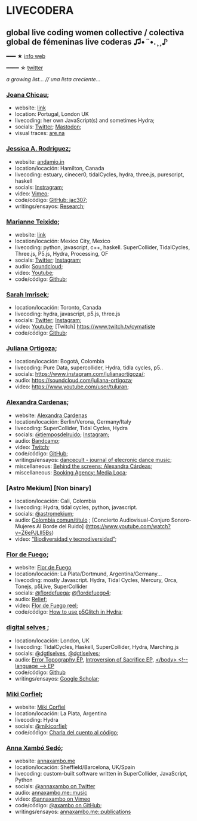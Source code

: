 # LIVECODERA

## global live coding women collective / colectiva global de fémeninas live coderas  ♫•*¨*•.¸¸♪

━━━ ★ [info web](https://livecodera.glitch.me)

━━━━ ☆ [twitter](https://twitter.com/livecodera)


_a growing list... // una lista creciente..._



### [Joana Chicau](https://joanachicau.com/);
* website: [link](https://joanachicau.com/backstage.html)
* location: Portugal, London UK
* livecoding: her own JavaScript(s) and sometimes Hydra; 
* socials: [Twitter](https://twitter.com/BChicau); [Mastodon](https://post.lurk.org/@joanachicau);
* visual traces: [are.na](https://www.are.na/joana-chicau/web-choreographies-other-stories)


### [Jessica A. Rodríguez](https://andamio.in/); 
* website: [andamio.in](https://andamio.in/)
* location/locación: Hamilton, Canada
* livecoding: estuary, cinecer0, tidalCycles, hydra, three.js, purescript, haskell
* socials: [Instragram](https://www.instagram.com/jessariannerod/);
* video: [Vimeo](https://vimeo.com/jessicaarianne);
* code/código: [GitHub: jac307](https://github.com/jac307);
* writings/ensayos: [Research](https://andamio.in/research);
 
  
### [Marianne Teixido](https://marianneteixido.github.io/); 
* website: [link](https://marianneteixido.github.io/)
* location/locación: Mexico City, Mexico
* livecoding: python, javascript, c++, haskell. SuperCollider, TidalCycles, Three.js, P5.js, Hydra, Processing, OF
* socials: [Twitter](https://twitter.com/marianneteixido); [Instagram](https://www.instagram.com/marianneteixido/);
* audio: [Soundcloud](https://soundcloud.com/marianne_teixido);
* video: [Youtube](https://www.youtube.com/channel/UCXoKGzDxwbPbP7QXY7HHr-w/videos);
* code/código: [Github](https://github.com/MarianneTeixido);


 ### [Sarah Imrisek](); 
* location/locación: Toronto, Canada
* livecoding: hydra, javascript, p5.js, three.js
* socials: [Twitter](https://twitter.com/cymatiste); [Instagram](https://www.instagram.com/cymatiste/);
* video: [Youtube](https://www.youtube.com/channel/UCMHkvldnYQpRDfn36GDWx1Q); [Twitch] https://www.twitch.tv/cymatiste
* code/código: [Github](https://github.com/cymatiste); 
  
  
### [Juliana Ortigoza](Website); 
* location/locación: Bogotá, Colombia
* livecoding: Pure Data, supercollider, Hydra, tidla cycles, p5..
* socials: https://www.instagram.com/julianaortigoza/;
* audio: https://soundcloud.com/juliana-ortigoza;
* video: https://www.youtube.com/user/tuluran;


### [Alexandra Cardenas](https://alexandracardenas.com/); 
* website: [Alexandra Cardenas](https://alexandracardenas.com/)
* location/locación: Berlin/Verona, Germany/Italy
* livecoding: SuperCollider, Tidal Cycles, Hydra
* socials: [@tiemposdelruido](https://www.facebook.com/tiemposdelruido.page); [Instagram](https://www.instagram.com/tiemposdelruido);
* audio: [Bandcamp](https://tiemposdelruido.bandcamp.com/releases);
* video: [Twitch](https://www.twitch.tv/tiemposdelruido);
* code/código: [GitHub](https://github.com/tiemposdelruido);
* writings/ensayos: [dancecult - journal of elecronic dance music](https://dj.dancecult.net/index.php/dancecult/article/view/1074);
* miscellaneous: [Behind the screens: Alexandra Cárdeas](https://medium.com/behind-the-screens-challenge/behind-the-screens-alexandra-c%C3%A1rdenas-faef92150f7f);
* miscellaneous: [Booking Agency: Media Loca](https://media-loca.com/alexandra-cardenas/);


### [Astro Mekium] [Non binary]
* location/locación: Cali, Colombia
* livecoding: Hydra, tidal cycles, python, javascript.
* socials: [@astromekium](https://www.instagram.com/astromekium); 
* audio: [Colombia comun/título](https://drive.google.com/file/d/15RUZ1EOz7FrxgqPUXRYfa6-JS5bjnYM_/view?usp=sharing)
  ; [Concierto Audiovisual-Conjuro Sonoro-Mujeres Al Borde del Ruido] (https://www.youtube.com/watch?v=Z6ePJLII5Bs)
* video: [“Biodiversidad y tecnodiversidad”](https://www.youtube.com/watch?v=SAHvvEM5MIQ&list=PLMBIpibV-wQKoXNk6RAJe5oKPkJCtmZks&index=3);



### [Flor de Fuego](https://flordefuego.github.io/); 
* website: [Flor de Fuego](https://flordefuego.github.io/)
* location/locación: La Plata/Dortmund, Argentina/Germany...
* livecoding: mostly Javascript. Hydra, Tidal Cycles, Mercury, Orca, Tonejs, p5Live, SuperCollider
* socials: [@flordefuega](https://www.instagram.com/flordefuega/); [@flordefuego4](https://twitter.com/flordefuego4);
* audio: [Relief](https://flordefuego.bandcamp.com/track/relief);
* video: [Flor de Fuego reel](https://www.youtube.com/watch?v=o58NT9iWwvU);
* code/código: [How to use p5Glitch in Hydra](https://github.com/flordefuego/p5glitchHydra);


### [digital selves ](https://lwlsn.github.io/digitalselves-web/); 
* location/locación: London, UK
* livecoding: TidalCycles, Haskell, SuperCollider, Hydra, Marching.js
* socials: [@dgtlselves](https://twitter.com/dgtlselves), [@dgtlselves](https://www.instagram.com/dgtlselves/?hl=en); 
* audio: [Error Topography EP](https://cherche-encore.bandcamp.com/album/error-topography), [Introversion of Sacrifice EP](https://inunison.bandcamp.com/album/introversion-of-sacrifice), [<​/​body> <​!​-​- language -​-​> EP](https://digitalselves.bandcamp.com/releases)
* code/código: [Github](https://github.com/lwlsn)
* writings/ensayos: [Google Scholar](https://scholar.google.com/citations?user=qhxFs9AAAAAJ&hl=en);


### [Miki Corfiel](https://mikicorfiel.hotglue.me/bienvenidx); 
* website: [Miki Corfiel](https://mikicorfiel.hotglue.me/bienvenidx)
* location/locación: La Plata, Argentina
* livecoding: Hydra
* socials: [@mikicorfiel](https://www.instagram.com/mikicorfiel/);
* code/código: [Charla del cuento al código](https://charladelcuentoalcodigo.glitch.me/);
  
  
### [Anna Xambó Sedó](https://annaxambo.me); 
* website: [annaxambo.me](https://annaxambo.me)
* location/locación: Sheffield/Barcelona, UK/Spain
* livecoding: custom-built software written in SuperCollider, JavaScript, Python
* socials: [@annaxambo on Twitter](https://twitter.com/annaxambo)
* audio: [annaxambo.me::music](https://annaxambo.me/music)
* video: [@annaxambo on Vimeo](https://vimeo.com/annaxambo)
* code/código: [@axambo on GitHub](https://github.com/axambo);
* writings/ensayos: [annaxambo.me::publications](https://annaxambo.me/publications)
